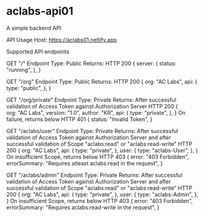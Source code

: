 # aclabs-api01
A simple backend API


API Usage 
Host: https://aclabs01.netlify.app

Supported API endpoints



GET "/"
Endpoint Type: Public
Returns: HTTP 200 
    {
        server: {
          status: "running",
        },
    } 

GET "/org"
Endpoint Type: Public
Returns: HTTP 200
    {
        org: "AC Labs",
        api: {
            type: "public",
        },
    }

GET "/org/private"
Endpoint Type: Private
Returns:
After successful validation of Access Token against Authorization Server
    HTTP 200
    {   
        org: "AC Labs",
        version: "1.0",
        author: "KR",
        api: {
            type: "private",
        },
    } 
 On failure, returns below
    HTTP 401
    {
      status: "Invalid Token",
    }

GET "/aclabs/user"
Endpoint Type: Private
Returns:
After successful validation of Access Token against Authorization Server
 and after successful validation of Scope "aclabs:read" or "aclabs:read-write"
    HTTP 200
    {
        org: "AC Labs",
        api: {
            type: "private",
        },
        user: {
            type: "aclabs-User",
        },
    } 
 On insufficient Scope, returns below
    HTTP 403
    {
      error: "403 Forbidden",
      errorSummary: "Requires atleast aclabs:read in the request",
    }


GET "/aclabs/admin"
Endpoint Type: Private
Returns:
After successful validation of Access Token against Authorization Server
 and after successful validation of Scope "aclabs:read" or "aclabs:read-write"
    HTTP 200
    {
        org: "AC Labs",
        api: {
            type: "private",
        },
        user: {
            type: "aclabs-Admin",
        },
    }
 On insufficient Scope, returns below
    HTTP 403
    {
      error: "403 Forbidden",
      errorSummary: "Requires aclabs:read-write in the request",
    }
